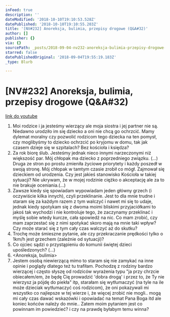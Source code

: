 ```yaml
---
inFeed: true
description: ''
dateModified: '2018-10-10T19:10:53.528Z'
datePublished: '2018-10-10T19:10:55.203Z'
title: '[NV#232] Anoreksja, bulimia, przepisy drogowe (Q&A#32)'
author: []
publisher: {}
via: {}
sourcePath: _posts/2018-09-04-nv232-anoreksja-bulimia-przepisy-drogowe-qanda32.md
starred: false
datePublishedOriginal: '2018-09-04T19:55:19.183Z'
_type: Blurb

---
```

# \[NV\#232\] Anoreksja, bulimia, przepisy drogowe (Q&A\#32)
[link do youtube][0]

1. Moi rodzice i ja jesteśmy wierzący ale moja siostra i jej partner nie są. Niedawno urodziło im się dziecko a oni nie chcą go ochrzcić. Mamy dylemat moralny czy pozwolić rodzicom tego dziecka na ten pomysł, czy moglibyśmy to dziecko ochrzcić po kryjomu w domu, tak jak czasem dzieje się w szpitalach? Bez kościoła i księdza?
2. Za rok biorę ślub. Jesteśmy jednak nieco innymi narzeczonymi niż większość par. Mój chłopak ma dziecko z poprzedniego związku. (...) Druga ze stron po prostu zmieniła życiowe priorytety i każdy poszedł w swoją stronę. Mój chłopak w tamtym czasie zrobił co mógł. Zajmował się dzieckiem od urodzenia. Czy jest jakieś stanowisko Kościoła w takiej sytuacji? Nie ukrywam, że w mojej rodzinie ciężko o akceptację ale za to nie brakuje oceniania.(...)
3. Zawsze kiedy się spowiadam wypowiadam jeden główny grzech (i oczywiście kilka innych), czyli przeklinanie. Jest to dla mnie trudne i staram się za każdym razem z tym walczyć i nawet mi się to udaje, jednak kiedy spotykam się z dwoma moimi bliskimi przyjaciółkami to jakoś tak wychodzi i nie kontroluje tego, że zaczynamy przeklinać i myślę sobie wtedy kurcze, cała spowiedź na nic. Co mam zrobić, czy mam zaprzestać się z nimi spotykać skoro mają na mnie taki wpływ? Czy może starać się z tym cały czas walczyć aż do skutku?
4. Trochę może śmieszne pytanie, ale czy przekraczanie prędkości tylko o 1km/h jest grzechem (zależnie od sytuacji)?
5. Co ojciec sądzi o przystąpieniu do komunii świętej dzieci upośledzonych? (...)
6. <Anoreksja, bulimia\>
7. Jestem osobą niewierzącą mimo to staram się nie zamykać na inne opinie i poglądy dlatego też tu trafiłam. Pochodzę z rodziny bardzo wierzącej i często słyszę od rodziców wyrażenia typu "ja przy chrzcie obiecałem/em, że będę Cię prowadzić 'dobra drogą' i przez to, że Ty nie wierzysz ja pójdę do piekła" itp, starałam się wytłumaczyć (na tyle na ile może dzieciak wytłumaczyć coś rodzicom), że oni pokazywali mi wszystko co najlepsze w tej wierze i, że więcej zrobić nie mogli.. mogą mi cały czas dawać wskazówki i opowiadać na temat Pana Boga itd ale koniec końców należy do mnie.. Zatem moim pytaniem jest co powinnam im powiedzieć? i czy na prawdę byłabym temu winna?

[0]: https://www.youtube.com/watch?v=48cAKVRIJhU